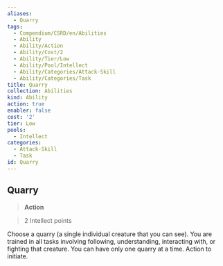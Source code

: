 ```yaml
---
aliases:
  - Quarry
tags:
  - Compendium/CSRD/en/Abilities
  - Ability
  - Ability/Action
  - Ability/Cost/2
  - Ability/Tier/Low
  - Ability/Pool/Intellect
  - Ability/Categories/Attack-Skill
  - Ability/Categories/Task
title: Quarry
collection: Abilities
kind: Ability
action: true
enabler: false
cost: '2'
tier: Low
pools:
  - Intellect
categories:
  - Attack-Skill
  - Task
id: Quarry
---
```

## Quarry    
>**Action**    
>2 Intellect points  
    
Choose a quarry (a single individual creature that you can see). You are trained in all tasks involving following, understanding, interacting with, or fighting that creature. You can have only one quarry at a time. Action to initiate.
